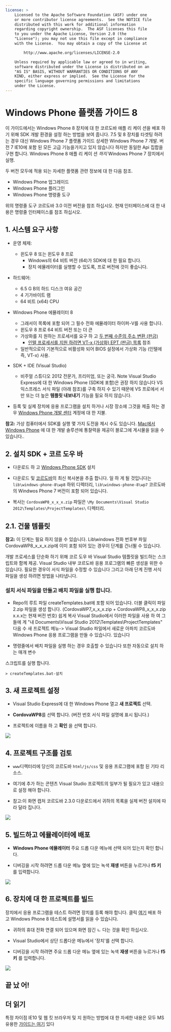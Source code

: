 ```yaml
---
license: >
    Licensed to the Apache Software Foundation (ASF) under one
    or more contributor license agreements.  See the NOTICE file
    distributed with this work for additional information
    regarding copyright ownership.  The ASF licenses this file
    to you under the Apache License, Version 2.0 (the
    "License"); you may not use this file except in compliance
    with the License.  You may obtain a copy of the License at

        http://www.apache.org/licenses/LICENSE-2.0

    Unless required by applicable law or agreed to in writing,
    software distributed under the License is distributed on an
    "AS IS" BASIS, WITHOUT WARRANTIES OR CONDITIONS OF ANY
    KIND, either express or implied.  See the License for the
    specific language governing permissions and limitations
    under the License.
---
```


# Windows Phone 플랫폼 가이드 8

이 가이드에서는 Windows Phone 8 장치에 대 한 코르도바 애플 리 케이 션을 배포 하기 위해 SDK 개발 환경을 설정 하는 방법을 보여 줍니다. 7.5 및 8 장치를 타겟팅 하려는 경우 대신 Windows Phone 7 플랫폼 가이드 상세한 Windows Phone 7 개발. 버전 7 IE10에 포함 된 모든 고급 기능을가지고 있지 않습니다 하지만 동일한 Api 집합을 구현 합니다. Windows Phone 8 애플 리 케이 션 *하지* Windows Phone 7 장치에서 실행.

두 버전 모두에 적용 되는 자세한 플랫폼 관련 정보에 대 한 다음 참조.

*   Windows Phone 업그레이드
*   Windows Phone 플러그인
*   Windows Phone 명령줄 도구

위의 명령줄 도구 코르도바 3.0 이전 버전을 참조 하십시오. 현재 인터페이스에 대 한 내용은 명령줄 인터페이스를 참조 하십시오.

## 1. 시스템 요구 사항

*   운영 체제:
    
    *   윈도우 8 또는 윈도우 8 프로 
        *   Windows의 64 비트 버전 (64)가 SDK에 대 한 필요 합니다.
        *   장치 에뮬레이터를 실행할 수 있도록, 프로 버전에 것이 좋습니다.

*   하드웨어:
    
    *   6.5 G B의 하드 디스크 여유 공간
    *   4 기가바이트 램
    *   64 비트 (x64) CPU

*   Windows Phone 에뮬레이터 8
    
    *   그래서이 목록에 포함 되어 그 필수 전화 에뮬레이터 하이퍼-V를 사용 합니다.
    *   윈도우 8 프로 64 비트 버전 또는 더 큰
    *   가상화를 지 원하는 프로세서를 요구 하 고 [두 번째 수준의 주소 변환 (판금)][1] 
        *   [인텔 프로세서를 지원 하려면 VT-x (가상화) EPT (판금) 목록][2] 참조
    *   일반적으로이 기본적으로 비활성화 되어 BIOS 설정에서 가상화 기능 (인텔에 즉, VT-x) 사용.

*   SDK + IDE (Visual Studio)
    
    *   비주얼 스튜디오 2012 전문가, 프리미엄, 또는 궁극. Note Visual Studio Express에 대 한 Windows Phone (SDK에 포함)은 권장 하지 않습니다 VS 익스프레스 서식 파일 (아래 참조)를 구축 하지 수 있기 때문에 VS 프로에서 서만 또는 더 높은 **템플릿 내보내기** 기능을 필요 하지 않습니다.

*   등록 및 실제 장치에 응용 프로그램을 설치 하거나 시장 장소에 그것을 제출 하는 경우 [Windows Phone 개발 센터][3] 계정에 대 한 지불.

 [1]: http://en.wikipedia.org/wiki/Second_Level_Address_Translation
 [2]: http://ark.intel.com/Products/VirtualizationTechnology
 [3]: http://dev.windowsphone.com/en-us/publish

**참고:** 가상 컴퓨터에서 SDK를 실행 몇 가지 도전을 제시 수도 있습니다. [Mac에서 Windows Phone][4] 에 대 한 개발 솔루션에 통찰력을 제공이 블로그에 게시물을 읽을 수 있습니다..

 [4]: http://aka.ms/BuildaWP8apponaMac

## 2. 설치 SDK + 코르 도우 바

*   다운로드 하 고 [Windows Phone SDK][5] 설치

*   다운로드 및 [코르도바][6]의 최신 복사본을 추출 합니다. 일 하 게 될 것입니다는 `lib\windows-phone-8\wp8` 하위 디렉터리, `lib\windows-phone-8\wp7` 코르도바의 Windwos Phone 7 버전이 포함 되어 있습니다.

*   복사는 `CordovaWP8_x_x_x.zip` 파일은 `\My Documents\Visual Studio 2012\Templates\ProjectTemplates\` 디렉터리.

 [5]: http://www.microsoft.com/en-us/download/details.aspx?id=35471
 [6]: http://phonegap.com/download

## 2.1. 건물 템플릿

**참고:** 이 단계는 필요 하지 않을 수 있습니다. Lib\windows 전화 번호부 파일 CordovaWP8\_x\_x_x.zip에 이미 포함 되어 있는 경우이 단계를 건너뛸 수 있습니다.

개발 프로세스를 단순화 하기 위해 코르 도우 바 Visual Studio 템플릿을 빌드하는 스크립트와 함께 제공. Visual Studio 내부 코르도바 응용 프로그램의 빠른 생성을 위한 수 있습니다. 필요한 경우이 서식 파일을 수정할 수 있습니다 그리고 아래 단계 진행 서식 파일을 생성 하려면 방법을 나타냅니다.

### 설치 서식 파일을 만들고 배치 파일을 실행 합니다.

*   Repo의 루트 파일 createTemplates.bat에 포함 되어 있습니다. 더블 클릭이 파일 2.zip 파일을 생성 합니다. (CordovaWP7\_x\_x\_x.zip + CordovaWP8\_x\_x\_x.zip x.x.x는 현재 버전 번호) 쉽게 복사 Visual Studio에서 이러한 파일을 사용 하 여 그들에 게 "내 Documents\Visual Studio 2012\Templates\ProjectTemplates\" 다음 수 새 프로젝트 메뉴-> Visual Studio 파일에서 새로운 아파치 코르도바 Windows Phone 응용 프로그램을 만들 수 있습니다. 있습니다

*   명령줄에서 배치 파일을 실행 하는 경우 호출할 수 있습니다 또한 자동으로 설치 하는 매개 변수

스크립트를 실행 합니다.

    > createTemplates.bat-설치
    

## 3. 새 프로젝트 설정

*   Visual Studio Express에 대 한 Windows Phone 열고 **새 프로젝트** 선택.

*   **CordovaWP8**를 선택 합니다. (버전 번호 서식 파일 설명에 표시 됩니다.)

*   프로젝트에 이름을 하 고 **확인** 을 선택 합니다.

![][7]

 [7]: img/guide/platforms/wp8/StandAloneTemplate.png

## 4. 프로젝트 구조를 검토

*   `www`디렉터리에 당신의 코르도바 `html/js/css` 및 응용 프로그램에 포함 된 기타 리소스.

*   여기에 추가 하는 콘텐츠 Visual Studio 프로젝트의 일부가 될 필요가 있고 내용으로 설정 해야 합니다.

*   참고:이 화면 캡처 코르도바 2.3.0 다운로드에서 귀하의 목록을 실제 버전 설치에 따라 달라 집니다.

![][8]

 [8]: img/guide/platforms/wp8/projectStructure.png

## 5. 빌드하고 에뮬레이터에 배포

*   **Windows Phone 에뮬레이터** 주요 드롭 다운 메뉴에 선택 되어 있는지 확인 합니다.

*   디버깅을 시작 하려면 드롭 다운 메뉴 옆에 있는 녹색 **재생** 버튼을 누르거나 **f5 키** 를 입력합니다.

![][9]

 [9]: img/guide/platforms/wp8/BuildEmulator.png

## 6. 장치에 대 한 프로젝트를 빌드

장치에서 응용 프로그램을 테스트 하려면 장치를 등록 해야 합니다. 클릭 [여기][10] 배포 하 고 Windows Phone 8 테스트에 설명서를 읽을 수 있습니다.

 [10]: http://msdn.microsoft.com/en-us/library/windowsphone/develop/ff402565(v=vs.105).aspx

*   귀하의 휴대 전화 연결 되어 있으며 화면 잠긴 ㄴ 다는 것을 확인 하십시오.

*   Visual Studio에서 상단 드롭다운 메뉴에서 '장치'를 선택 합니다.

*   디버깅을 시작 하려면 주요 드롭 다운 메뉴 옆에 있는 녹색 **재생** 버튼을 누르거나 **f5 키** 를 입력합니다.

![][11]

 [11]: img/guide/platforms/wp7/wpd.png

## 끝 났 어!

## 더 읽기

특정 차이점 IE10 및 웹 킷 브라우저 및 지 원하는 방법에 대 한 자세한 내용은 모두 MS 유용한 [가이드는 여기][12] 있다

 [12]: http://blogs.windows.com/windows_phone/b/wpdev/archive/2012/11/15/adapting-your-webkit-optimized-site-for-internet-explorer-10.aspx